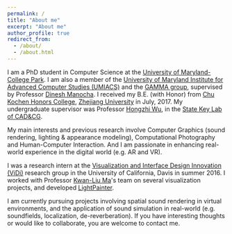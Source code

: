 ```yaml
---
permalink: /
title: "About me"
excerpt: "About me"
author_profile: true
redirect_from: 
  - /about/
  - /about.html
---
```


I am a PhD student in Computer Science at the [University of Maryland-College Park](http://www.cs.umd.edu/). I am also a member of the [University of Maryland Institute for Advanced Computer Studies (UMIACS)](http://www.umiacs.umd.edu/) and the [GAMMA group](http://gamma.web.unc.edu/), supervised by Professor [Dinesh Manocha](https://www.cs.umd.edu/~dm/biography.html). I received my B.E. (with Honor) from [Chu Kochen Honors College](http://ckc.zju.edu.cn/english/), [Zhejiang University](http://www.zju.edu.cn/english/) in July, 2017. My undergraduate supervisor was Professor [Hongzhi Wu](http://www.cad.zju.edu.cn/home/hwu/), in the [State Key Lab of CAD&CG](http://www.cad.zju.edu.cn/english.html).

My main interests and previous research involve Computer Graphics (sound rendering, lighting & appearance modeling), Computational Photography and Human-Computer Interaction. And I am passionate in enhancing real-world experience in the digital world (e.g. AR and VR). 

I was a research intern at the [Visualization and Interface Design Innovation (ViDi)](https://vidi.cs.ucdavis.edu/) research group in the University of California, Davis in summer 2016. I worked with Professor [Kwan-Liu Ma](http://web.cs.ucdavis.edu/~ma/)'s team on several visualization projects, and developed [LightPainter](https://vidi.cs.ucdavis.edu/~yilchen/LightPainter/index.html).

I am currently pursuing projects involving spatial sound rendering in virtual environments, and the application of sound simulation in real-world (e.g. soundfields, localization, de-reverberation). If you have interesting thoughts or would like to collaborate, you are welcome to contact me.
